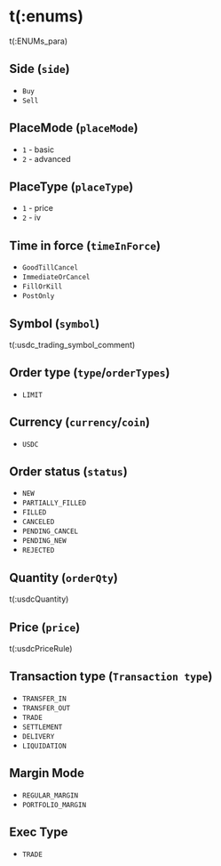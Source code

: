 # t(:enums)
t(:ENUMs_para)

## Side (`side`)
* `Buy`
* `Sell`

## PlaceMode (`placeMode`)
* `1` - basic
* `2` - advanced

## PlaceType (`placeType`)
* `1` - price
* `2` - iv

## Time in force (`timeInForce`)
* `GoodTillCancel`
* `ImmediateOrCancel`
* `FillOrKill`
* `PostOnly`

## Symbol (`symbol`)
t(:usdc_trading_symbol_comment)


## Order type (`type`/`orderTypes`)
* `LIMIT`


## Currency (`currency`/`coin`)
* `USDC`


## Order status (`status`)
* `NEW`
* `PARTIALLY_FILLED`
* `FILLED`
* `CANCELED`
* `PENDING_CANCEL`
* `PENDING_NEW`
* `REJECTED`

## Quantity (`orderQty`)
t(:usdcQuantity)

## Price (`price`)
t(:usdcPriceRule)


## Transaction type (`Transaction type`)
* `TRANSFER_IN`
* `TRANSFER_OUT`
* `TRADE`
* `SETTLEMENT`
* `DELIVERY`
* `LIQUIDATION`

## Margin Mode
* `REGULAR_MARGIN`
* `PORTFOLIO_MARGIN`

## Exec Type
* `TRADE`


